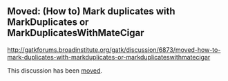 ## Moved: (How to) Mark duplicates with MarkDuplicates or MarkDuplicatesWithMateCigar

http://gatkforums.broadinstitute.org/gatk/discussion/6873/moved-how-to-mark-duplicates-with-markduplicates-or-markduplicateswithmatecigar

This discussion has been <a href="http://gatkforums.broadinstitute.org/gatk/discussion/6747/how-to-mark-duplicates-with-markduplicates-or-markduplicateswithmatecigar">moved</a>.